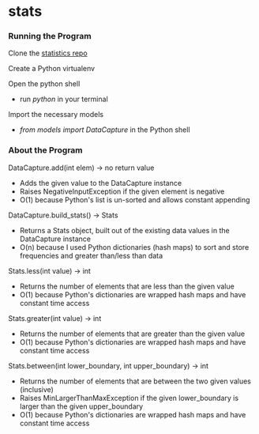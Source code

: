 stats
===========


### Running the Program

Clone the [statistics repo](https://github.com/gbova/stats)

Create a Python virtualenv

Open the python shell
  -  run *python* in your terminal

Import the necessary models
  -  *from models import DataCapture* in the Python shell



### About the Program

DataCapture.add(int elem) -> no return value
  -  Adds the given value to the DataCapture instance
  -  Raises NegativeInputException if the given element is negative
  -  O(1) because Python's list is un-sorted and allows constant appending

DataCapture.build_stats() -> Stats
  -  Returns a Stats object, built out of the existing data values in the DataCapture instance
  -  O(n) because I used Python dictionaries (hash maps) to sort and store 
     frequencies and greater than/less than data

Stats.less(int value) -> int
  -  Returns the number of elements that are less than the given value
  -  O(1) because Python's dictionaries are wrapped hash maps and have constant time access

Stats.greater(int value) -> int
  -  Returns the number of elements that are greater than the given value
  -  O(1) because Python's dictionaries are wrapped hash maps and have constant time access

Stats.between(int lower_boundary, int upper_boundary) -> int
  -  Returns the number of elements that are between the two given values (inclusive)
  -  Raises MinLargerThanMaxException if the given lower_boundary is larger than the given upper_boundary
  -  O(1) because Python's dictionaries are wrapped hash maps and have constant time access
